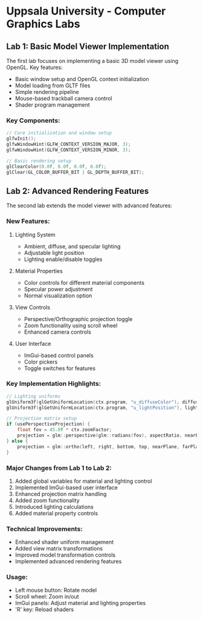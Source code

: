 # Uppsala University - Computer Graphics Labs

## Lab 1: Basic Model Viewer Implementation
The first lab focuses on implementing a basic 3D model viewer using OpenGL. Key features:

- Basic window setup and OpenGL context initialization
- Model loading from GLTF files
- Simple rendering pipeline
- Mouse-based trackball camera control
- Shader program management

### Key Components:
```cpp
// Core initialization and window setup
glfwInit();
glfwWindowHint(GLFW_CONTEXT_VERSION_MAJOR, 3);
glfwWindowHint(GLFW_CONTEXT_VERSION_MINOR, 3);

// Basic rendering setup
glClearColor(0.0f, 0.0f, 0.0f, 0.0f);
glClear(GL_COLOR_BUFFER_BIT | GL_DEPTH_BUFFER_BIT);
```

## Lab 2: Advanced Rendering Features
The second lab extends the model viewer with advanced features:

### New Features:
1. Lighting System
   - Ambient, diffuse, and specular lighting
   - Adjustable light position
   - Lighting enable/disable toggles

2. Material Properties
   - Color controls for different material components
   - Specular power adjustment
   - Normal visualization option

3. View Controls
   - Perspective/Orthographic projection toggle
   - Zoom functionality using scroll wheel
   - Enhanced camera controls

4. User Interface
   - ImGui-based control panels
   - Color pickers
   - Toggle switches for features

### Key Implementation Highlights:
```cpp
// Lighting uniforms
glUniform3f(glGetUniformLocation(ctx.program, "u_diffuseColor"), diffuseColor.x, diffuseColor.y, diffuseColor.z);
glUniform3f(glGetUniformLocation(ctx.program, "u_lightPosition"), lightPosition.x, lightPosition.y, lightPosition.z);

// Projection matrix setup
if (usePerspectiveProjection) {
    float fov = 45.0f * ctx.zoomFactor;
    projection = glm::perspective(glm::radians(fov), aspectRatio, nearPlane, farPlane);
} else {
    projection = glm::ortho(left, right, bottom, top, nearPlane, farPlane);
}
```

### Major Changes from Lab 1 to Lab 2:
1. Added global variables for material and lighting control
2. Implemented ImGui-based user interface
3. Enhanced projection matrix handling
4. Added zoom functionality
5. Introduced lighting calculations
6. Added material property controls

### Technical Improvements:
- Enhanced shader uniform management
- Added view matrix transformations
- Improved model transformation controls
- Implemented advanced rendering features

### Usage:
- Left mouse button: Rotate model
- Scroll wheel: Zoom in/out
- ImGui panels: Adjust material and lighting properties
- 'R' key: Reload shaders

